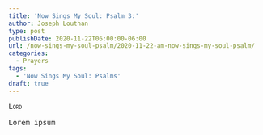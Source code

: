 ```yaml
---
title: 'Now Sings My Soul: Psalm 3:'
author: Joseph Louthan
type: post
publishDate: 2020-11-22T06:00:00-06:00
url: /now-sings-my-soul-psalm/2020-11-22-am-now-sings-my-soul-psalm/
categories:
  - Prayers
tags:
  - 'Now Sings My Soul: Psalms'
draft: true
---
```


<pre>
<div style="font-variant: small-caps;">Lord</div>
Lorem ipsum
</pre>
